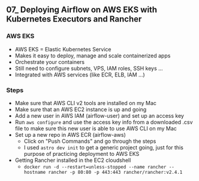 ## 07_ Deploying Airflow on AWS EKS with Kubernetes Executors and Rancher

### AWS EKS
- AWS EKS = Elastic Kubernetes Service
- Makes it easy to deploy, manage and scale containerized apps
- Orchestrate your containers
- Still need to configure subnets, VPS, IAM roles, SSH keys ...
- Integrated with AWS services (like ECR, ELB, IAM ...)

### Steps
- Make sure that AWS CLI v2 tools are installed on my Mac
- Make sure that an AWS EC2 instance is up and going
- Add a new user in AWS IAM (airflow-user) and set up an access key
- Run `aws configure` and use the access key info from a downloaded .csv file to make sure this new user is able to use AWS CLI on my Mac
- Set up a new repo in AWS ECR (airflow-aws)
  - Click on "Push Commands" and go through the steps
  - I used `astro dev init` to get a generic project going, just for this purpose of practicing deployment to AWS EKS
- Getting Rancher installed in the EC2 cloudshell
  - `docker run -d --restart=unless-stopped --name rancher --hostname rancher -p 80:80 -p 443:443 rancher/rancher:v2.4.1`